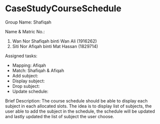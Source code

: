# CaseStudyCourseSchedule

Group Name: Shafiqah

Name & Matric No.:
1. Wan Nor Shafiqah binti Wan Ali (1916262)
2. Siti Nor Afiqah binti Mat Hassan (1829714)

Assigned tasks:
- Mapping: Afiqah
- Match: Shafiqah & Afiqah
- Add subject:
- Display subject:
- Drop subject:
- Update schedule:

Brief Description:
The course schedule should be able to display each subject in each allocated slots. The idea is to display list of subjects, the user able to add the subject in the schedule, the schedule will be updated and lastly updated the list of subject the user choose.  
